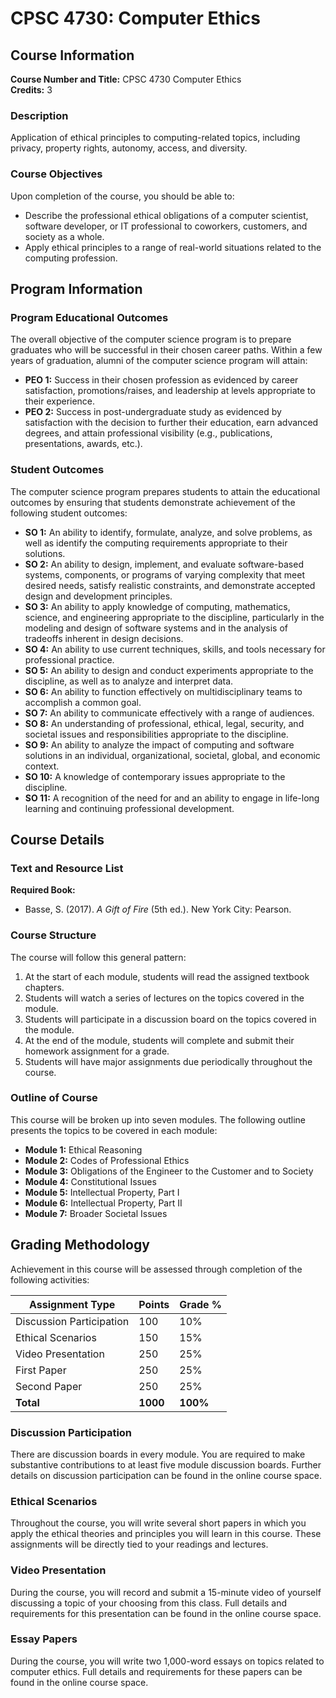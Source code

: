 # CPSC 4730: Computer Ethics

## Course Information
**Course Number and Title:** CPSC 4730 Computer Ethics  
**Credits:** 3

### Description
Application of ethical principles to computing-related topics, including privacy, property rights, autonomy, access, and diversity.

### Course Objectives
Upon completion of the course, you should be able to:
- Describe the professional ethical obligations of a computer scientist, software developer, or IT professional to coworkers, customers, and society as a whole.
- Apply ethical principles to a range of real-world situations related to the computing profession.

## Program Information
### Program Educational Outcomes
The overall objective of the computer science program is to prepare graduates who will be successful in their chosen career paths. Within a few years of graduation, alumni of the computer science program will attain:
- **PEO 1:** Success in their chosen profession as evidenced by career satisfaction, promotions/raises, and leadership at levels appropriate to their experience.
- **PEO 2:** Success in post-undergraduate study as evidenced by satisfaction with the decision to further their education, earn advanced degrees, and attain professional visibility (e.g., publications, presentations, awards, etc.).

### Student Outcomes
The computer science program prepares students to attain the educational outcomes by ensuring that students demonstrate achievement of the following student outcomes:
- **SO 1:** An ability to identify, formulate, analyze, and solve problems, as well as identify the computing requirements appropriate to their solutions.
- **SO 2:** An ability to design, implement, and evaluate software-based systems, components, or programs of varying complexity that meet desired needs, satisfy realistic constraints, and demonstrate accepted design and development principles.
- **SO 3:** An ability to apply knowledge of computing, mathematics, science, and engineering appropriate to the discipline, particularly in the modeling and design of software systems and in the analysis of tradeoffs inherent in design decisions.
- **SO 4:** An ability to use current techniques, skills, and tools necessary for professional practice.
- **SO 5:** An ability to design and conduct experiments appropriate to the discipline, as well as to analyze and interpret data.
- **SO 6:** An ability to function effectively on multidisciplinary teams to accomplish a common goal.
- **SO 7:** An ability to communicate effectively with a range of audiences.
- **SO 8:** An understanding of professional, ethical, legal, security, and societal issues and responsibilities appropriate to the discipline.
- **SO 9:** An ability to analyze the impact of computing and software solutions in an individual, organizational, societal, global, and economic context.
- **SO 10:** A knowledge of contemporary issues appropriate to the discipline.
- **SO 11:** A recognition of the need for and an ability to engage in life-long learning and continuing professional development.

## Course Details
### Text and Resource List
**Required Book:**
- Basse, S. (2017). *A Gift of Fire* (5th ed.). New York City: Pearson.

### Course Structure
The course will follow this general pattern:
1. At the start of each module, students will read the assigned textbook chapters.
2. Students will watch a series of lectures on the topics covered in the module.
3. Students will participate in a discussion board on the topics covered in the module.
4. At the end of the module, students will complete and submit their homework assignment for a grade.
5. Students will have major assignments due periodically throughout the course.

### Outline of Course
This course will be broken up into seven modules. The following outline presents the topics to be covered in each module:
- **Module 1:** Ethical Reasoning
- **Module 2:** Codes of Professional Ethics
- **Module 3:** Obligations of the Engineer to the Customer and to Society
- **Module 4:** Constitutional Issues
- **Module 5:** Intellectual Property, Part I
- **Module 6:** Intellectual Property, Part II
- **Module 7:** Broader Societal Issues

## Grading Methodology
Achievement in this course will be assessed through completion of the following activities:

| Assignment Type        | Points | Grade % |
|------------------------|--------|---------|
| Discussion Participation | 100    | 10%     |
| Ethical Scenarios       | 150    | 15%     |
| Video Presentation      | 250    | 25%     |
| First Paper             | 250    | 25%     |
| Second Paper            | 250    | 25%     |
| **Total**               | **1000** | **100%** |

### Discussion Participation
There are discussion boards in every module. You are required to make substantive contributions to at least five module discussion boards. Further details on discussion participation can be found in the online course space.

### Ethical Scenarios
Throughout the course, you will write several short papers in which you apply the ethical theories and principles you will learn in this course. These assignments will be directly tied to your readings and lectures.

### Video Presentation
During the course, you will record and submit a 15-minute video of yourself discussing a topic of your choosing from this class. Full details and requirements for this presentation can be found in the online course space.

### Essay Papers
During the course, you will write two 1,000-word essays on topics related to computer ethics. Full details and requirements for these papers can be found in the online course space.